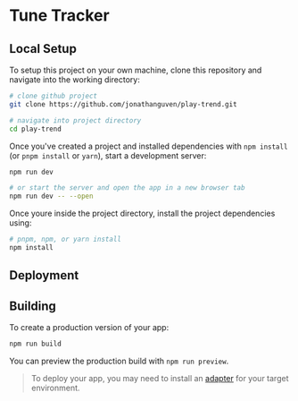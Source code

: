 # Tune Tracker

## Local Setup

To setup this project on your own machine, clone this repository and navigate into the working directory:

```bash
# clone github project
git clone https://github.com/jonathanguven/play-trend.git

# navigate into project directory
cd play-trend
```
Once you've created a project and installed dependencies with `npm install` (or `pnpm install` or `yarn`), start a development server:

```bash
npm run dev

# or start the server and open the app in a new browser tab
npm run dev -- --open
```

Once youre inside the project directory, install the project dependencies using:
```bash
# pnpm, npm, or yarn install
npm install
```

## Deployment



## Building

To create a production version of your app:

```bash
npm run build
```

You can preview the production build with `npm run preview`.

> To deploy your app, you may need to install an [adapter](https://kit.svelte.dev/docs/adapters) for your target environment.

